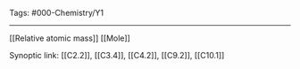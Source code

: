 Tags: #000-Chemistry/Y1

---
[[Relative atomic mass]]
[[Mole]]

Synoptic link: [[C2.2]], [[C3.4]], [[C4.2]], [[C9.2]], [[C10.1]]